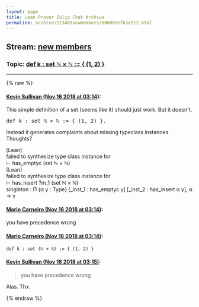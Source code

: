 ```yaml
---
layout: page
title: Lean Prover Zulip Chat Archive 
permalink: archive/113489newmembers/60608defkset12.html
---
```


## Stream: [new members](index.html)
### Topic: [def k : set ℕ × ℕ := { (1, 2) }](60608defkset12.html)

---


{% raw %}
#### [ Kevin Sullivan (Nov 16 2018 at 03:14)](https://leanprover.zulipchat.com/#narrow/stream/113489-new%20members/topic/def%20k%20%3A%20set%20%E2%84%95%20%C3%97%20%E2%84%95%20%3A%3D%20%7B%20%281%2C%202%29%20%7D/near/147789879):
<p>This simple definition of a set (seems like it) should just work. But it doesn't.</p>
<div class="codehilite"><pre><span></span><span class="n">def</span> <span class="n">k</span> <span class="o">:</span> <span class="n">set</span> <span class="bp">ℕ</span> <span class="bp">×</span> <span class="bp">ℕ</span> <span class="o">:=</span> <span class="o">{</span> <span class="o">(</span><span class="mi">1</span><span class="o">,</span> <span class="mi">2</span><span class="o">)</span> <span class="o">}</span><span class="bp">.</span>
</pre></div>


<p>Instead it generates complaints about missing typeclass instances. Thoughts?</p>
<p>[Lean]<br>
failed to synthesize type class instance for<br>
⊢ has_emptyc (set ℕ × ℕ)<br>
[Lean]<br>
failed to synthesize type class instance for<br>
⊢ has_insert ?m_1 (set ℕ × ℕ)<br>
singleton : Π {α γ : Type} [_inst_1 : has_emptyc γ] [_inst_2 : has_insert α γ], α → γ</p>

#### [ Mario Carneiro (Nov 16 2018 at 03:14)](https://leanprover.zulipchat.com/#narrow/stream/113489-new%20members/topic/def%20k%20%3A%20set%20%E2%84%95%20%C3%97%20%E2%84%95%20%3A%3D%20%7B%20%281%2C%202%29%20%7D/near/147789888):
<p>you have precedence wrong</p>

#### [ Mario Carneiro (Nov 16 2018 at 03:14)](https://leanprover.zulipchat.com/#narrow/stream/113489-new%20members/topic/def%20k%20%3A%20set%20%E2%84%95%20%C3%97%20%E2%84%95%20%3A%3D%20%7B%20%281%2C%202%29%20%7D/near/147789890):
<p><code>def k : set (ℕ × ℕ) := { (1, 2) }</code></p>

#### [ Kevin Sullivan (Nov 16 2018 at 03:15)](https://leanprover.zulipchat.com/#narrow/stream/113489-new%20members/topic/def%20k%20%3A%20set%20%E2%84%95%20%C3%97%20%E2%84%95%20%3A%3D%20%7B%20%281%2C%202%29%20%7D/near/147789906):
<blockquote>
<p>you have precedence wrong</p>
</blockquote>
<p>Alas. Thx.</p>


{% endraw %}
